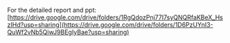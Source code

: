 For the detailed report and ppt: [https://drive.google.com/drive/folders/1RgQdozPnj77I7syQNQRfaKBeX_HszIHd?usp=sharing](https://drive.google.com/drive/folders/1D6PzUYnI3-QuWf2vNb5QiwJ9BEgIyBae?usp=sharing)

